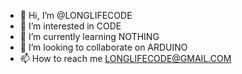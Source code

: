 - 👋 Hi, I’m @LONGLIFECODE
- 👀 I’m interested in CODE
- 🌱 I’m currently learning NOTHING
- 💞️ I’m looking to collaborate on ARDUINO
- 📫 How to reach me LONGLIFECODE@GMAIL.COM

<!---
LONGLIFECODE/LONGLIFECODE is a ✨ special ✨ repository because its `README.md` (this file) appears on your GitHub profile.
You can click the Preview link to take a look at your changes.
--->
